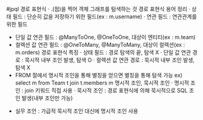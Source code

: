#jpql
경로 표현식
 · .(점)을 찍어 객체 그래프를 탐색하는 것
경로 표현식 용어 정리
 · 상태 필드 : 단순히 값을 저장하기 위한 필드(ex : m.username)
 · 연관 필드 : 연관관계를 위한 필드
  - 단일 값 연관 필드 : @ManyToOne, @OneToOne, 대상이 엔티티(ex : m.team)
  - 컬렉션 값 연관 필드 : @OneToMany, @ManyToMany, 대상이 컬렉션(ex : m.orders)
경로 표현식 특징 
 · 상태 필드 : 경로 탐색의 끝, 탐색 X
 · 단일 값 연관 경로 : 묵시적 내부 조인 발생, 탐색 O
 · 컬렉션 값 연관 경로 : 묵시적 내부 조인 발생, 탐색 X
  - FROM 절에서 명시적 조인을 통해 별칭을 얻으면 별칭을 통해 탐색 가능
  ex) select m from Team t join t.members m
명시적 조인, 묵시적 조인
 · 명시적 조인 : join 키워드 직접 사용
 · 묵시적 조인 : 경로 표현식에 의해 묵시적으로 SQL 조인 발생(내부 조인만 가능)
* 실무 조언 : 가급적 묵시적 조인 대신에 명시적 조인 사용